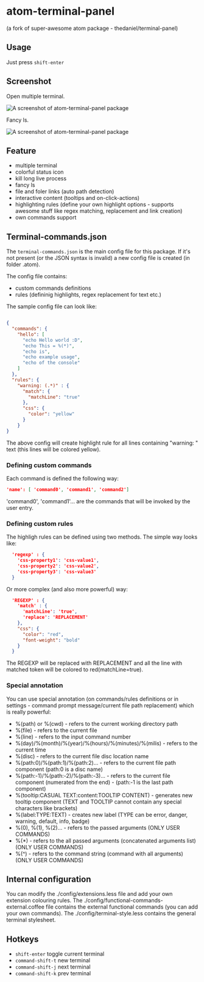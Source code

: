 atom-terminal-panel
==============

(a fork of super-awesome atom package - thedaniel/terminal-panel)

## Usage
Just press `shift-enter`

## Screenshot

Open multiple terminal.

![A screenshot of atom-terminal-panel package](https://github.com/isis97/atom-terminal-panel/tree/master/static/example.gif)

Fancy ls.

![A screenshot of atom-terminal-panel package](https://github.com/isis97/atom-terminal-panel/tree/master/static/example2.gif)

## Feature

* multiple terminal
* colorful status icon
* kill long live process
* fancy ls
* file and foler links (auto path detection)
* interactive content (tooltips and on-click-actions)
* highlighting rules (define your own highlight options - supports awesome stuff like regex matching, replacement and link creation)
* own commands support

## Terminal-commands.json
The `terminal-commands.json` is the main config file for this package. If it's not present (or the JSON syntax is invalid) a new config file is created (in folder .atom).

The config file contains:

* custom commands definitions
* rules (defininig highlights, regex replacement for text etc.)

The sample config file can look like:

```json

{
  "commands": {
    "hello": [
      "echo Hello world :D",
      "echo This = %(*)",
      "echo is",
      "echo example usage",
      "echo of the console"
    ]
  },
  "rules": {
    "warning: (.*)" : {
      "match": {
        "matchLine": "true"
      },
      "css": {
        "color": "yellow"
      }
    }
}
```

The above config will create highlight rule for all lines containing "warning: " text (this lines will be colored yellow).

### Defining custom commands

Each command is defined the following way:

```json
'name': [ 'command0', 'command1', 'command2']
```
'command0', 'command1'... are the commands that will be invoked by the user entry.

### Defining custom rules

The highligh rules can be defined using two methods.
The simple way looks like:
```json
  'regexp' : {
    'css-property1': 'css-value1',
    'css-property2': 'css-value2',
    'css-property3': 'css-value3'
  }
```

Or more complex (and also more powerful) way:
```json
  'REGEXP' : {
    'match' : {
      'matchLine': 'true',
      'replace': 'REPLACEMENT'
    },
    "css": {
      "color": "red",
      "font-weight": "bold"
    }
  }
```
The REGEXP will be replaced with REPLACEMENT and all the line with matched token will be colored to red(matchLine=true).

### Special annotation

You can use special annotation (on commands/rules definitions or in settings - command prompt message/current file path replacement) which is really powerful:

* %(path) or %(cwd) - refers to the current working directory path
* %(file) - refers to the current file
* %(line) - refers to the input command number
* %(day)/%(month)/%(year)/%(hours)/%(minutes)/%(milis) - refers to the current time
* %(disc) - refers to the current file disc location name
* %(path:0)/%(path:1)/%(path:2)... - refers to the current file path component (path:0 is a disc name)
* %(path:-1)/%(path:-2)/%(path:-3)... - refers to the current file component (numerated from the end) -     (path:-1 is the last path component)
* %(tooltip:CASUAL TEXT:content:TOOLTIP CONTENT) - generates new tooltip component (TEXT and TOOLTIP cannot contain any special characters like brackets)
* %(label:TYPE:TEXT) - creates new label (TYPE can be error, danger, warning, default, info, badge)
* %(0), %(1), %(2)... - refers to the passed arguments (ONLY USER COMMANDS)
* %(*) - refers to the all passed arguments (concatenated arguments list) (ONLY USER COMMANDS)
* %(^) - refers to the command string (command with all arguments) (ONLY USER COMMANDS)

## Internal configuration

You can modify the ./config/extensions.less file and add your own extension colouring rules.
The ./config/functional-commands-external.coffee file contains the external functional commands (you can add your own commands).
The ./config/terminal-style.less contains the general terminal stylesheet.

## Hotkeys

* `shift-enter` toggle current terminal
* `command-shift-t` new terminal
* `command-shift-j` next terminal
* `command-shift-k` prev terminal
